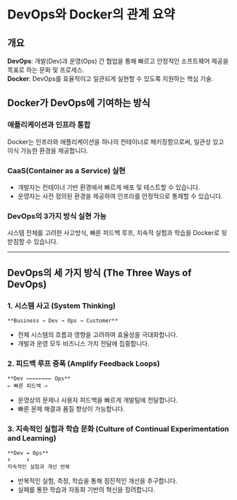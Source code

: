 # DevOps와 Docker의 관계 요약

## 개요  
**DevOps**: 개발(Dev)과 운영(Ops) 간 협업을 통해 빠르고 안정적인 소프트웨어 제공을 목표로 하는 문화 및 프로세스.  
**Docker**: DevOps를 효율적이고 일관되게 실현할 수 있도록 지원하는 핵심 기술.

## Docker가 DevOps에 기여하는 방식

### 애플리케이션과 인프라 통합  
Docker는 인프라와 애플리케이션을 하나의 컨테이너로 패키징함으로써, 일관성 있고 이식 가능한 환경을 제공합니다.

### CaaS(Container as a Service) 실현  
- 개발자는 컨테이너 기반 환경에서 빠르게 배포 및 테스트할 수 있습니다.  
- 운영자는 사전 정의된 환경을 제공하여 인프라를 안정적으로 통제할 수 있습니다.

### DevOps의 3가지 방식 실현 가능  
시스템 전체를 고려한 사고방식, 빠른 피드백 루프, 지속적 실험과 학습을 Docker로 뒷받침할 수 있습니다.

---

## DevOps의 세 가지 방식 (The Three Ways of DevOps)

### 1. 시스템 사고 (System Thinking)  
```
**Business → Dev → Ops → Customer**  
```
- 전체 시스템의 흐름과 영향을 고려하여 효율성을 극대화합니다.  
- 개발과 운영 모두 비즈니스 가치 전달에 집중합니다.

### 2. 피드백 루프 증폭 (Amplify Feedback Loops)  
```
**Dev ←←←←←←←← Ops**  
← 빠른 피드백 →  
```
- 운영상의 문제나 사용자 피드백을 빠르게 개발팀에 전달합니다.  
- 빠른 문제 해결과 품질 향상이 가능합니다.

### 3. 지속적인 실험과 학습 문화 (Culture of Continual Experimentation and Learning) 
```
**Dev ↔ Ops**  
↕     ↕  
지속적인 실험과 개선 반복  
```
- 반복적인 실험, 측정, 학습을 통해 점진적인 개선을 추구합니다.  
- 실패를 통한 학습과 자동화 기반의 혁신을 장려합니다.

